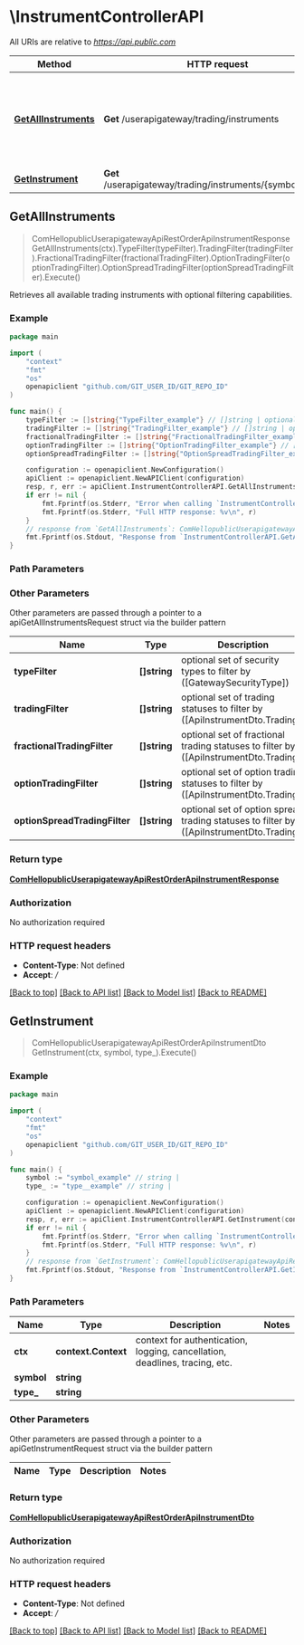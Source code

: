 # \InstrumentControllerAPI

All URIs are relative to *https://api.public.com*

Method | HTTP request | Description
------------- | ------------- | -------------
[**GetAllInstruments**](InstrumentControllerAPI.md#GetAllInstruments) | **Get** /userapigateway/trading/instruments | Retrieves all available trading instruments with optional filtering capabilities.
[**GetInstrument**](InstrumentControllerAPI.md#GetInstrument) | **Get** /userapigateway/trading/instruments/{symbol}/{type} | 



## GetAllInstruments

> ComHellopublicUserapigatewayApiRestOrderApiInstrumentResponse GetAllInstruments(ctx).TypeFilter(typeFilter).TradingFilter(tradingFilter).FractionalTradingFilter(fractionalTradingFilter).OptionTradingFilter(optionTradingFilter).OptionSpreadTradingFilter(optionSpreadTradingFilter).Execute()

Retrieves all available trading instruments with optional filtering capabilities.



### Example

```go
package main

import (
	"context"
	"fmt"
	"os"
	openapiclient "github.com/GIT_USER_ID/GIT_REPO_ID"
)

func main() {
	typeFilter := []string{"TypeFilter_example"} // []string | optional set of security types to filter by ([GatewaySecurityType]) (optional)
	tradingFilter := []string{"TradingFilter_example"} // []string | optional set of trading statuses to filter by ([ApiInstrumentDto.Trading]) (optional)
	fractionalTradingFilter := []string{"FractionalTradingFilter_example"} // []string | optional set of fractional trading statuses to filter by ([ApiInstrumentDto.Trading]) (optional)
	optionTradingFilter := []string{"OptionTradingFilter_example"} // []string | optional set of option trading statuses to filter by ([ApiInstrumentDto.Trading]) (optional)
	optionSpreadTradingFilter := []string{"OptionSpreadTradingFilter_example"} // []string | optional set of option spread trading statuses to filter by ([ApiInstrumentDto.Trading]) (optional)

	configuration := openapiclient.NewConfiguration()
	apiClient := openapiclient.NewAPIClient(configuration)
	resp, r, err := apiClient.InstrumentControllerAPI.GetAllInstruments(context.Background()).TypeFilter(typeFilter).TradingFilter(tradingFilter).FractionalTradingFilter(fractionalTradingFilter).OptionTradingFilter(optionTradingFilter).OptionSpreadTradingFilter(optionSpreadTradingFilter).Execute()
	if err != nil {
		fmt.Fprintf(os.Stderr, "Error when calling `InstrumentControllerAPI.GetAllInstruments``: %v\n", err)
		fmt.Fprintf(os.Stderr, "Full HTTP response: %v\n", r)
	}
	// response from `GetAllInstruments`: ComHellopublicUserapigatewayApiRestOrderApiInstrumentResponse
	fmt.Fprintf(os.Stdout, "Response from `InstrumentControllerAPI.GetAllInstruments`: %v\n", resp)
}
```

### Path Parameters



### Other Parameters

Other parameters are passed through a pointer to a apiGetAllInstrumentsRequest struct via the builder pattern


Name | Type | Description  | Notes
------------- | ------------- | ------------- | -------------
 **typeFilter** | **[]string** | optional set of security types to filter by ([GatewaySecurityType]) | 
 **tradingFilter** | **[]string** | optional set of trading statuses to filter by ([ApiInstrumentDto.Trading]) | 
 **fractionalTradingFilter** | **[]string** | optional set of fractional trading statuses to filter by ([ApiInstrumentDto.Trading]) | 
 **optionTradingFilter** | **[]string** | optional set of option trading statuses to filter by ([ApiInstrumentDto.Trading]) | 
 **optionSpreadTradingFilter** | **[]string** | optional set of option spread trading statuses to filter by ([ApiInstrumentDto.Trading]) | 

### Return type

[**ComHellopublicUserapigatewayApiRestOrderApiInstrumentResponse**](ComHellopublicUserapigatewayApiRestOrderApiInstrumentResponse.md)

### Authorization

No authorization required

### HTTP request headers

- **Content-Type**: Not defined
- **Accept**: */*

[[Back to top]](#) [[Back to API list]](../README.md#documentation-for-api-endpoints)
[[Back to Model list]](../README.md#documentation-for-models)
[[Back to README]](../README.md)


## GetInstrument

> ComHellopublicUserapigatewayApiRestOrderApiInstrumentDto GetInstrument(ctx, symbol, type_).Execute()



### Example

```go
package main

import (
	"context"
	"fmt"
	"os"
	openapiclient "github.com/GIT_USER_ID/GIT_REPO_ID"
)

func main() {
	symbol := "symbol_example" // string | 
	type_ := "type__example" // string | 

	configuration := openapiclient.NewConfiguration()
	apiClient := openapiclient.NewAPIClient(configuration)
	resp, r, err := apiClient.InstrumentControllerAPI.GetInstrument(context.Background(), symbol, type_).Execute()
	if err != nil {
		fmt.Fprintf(os.Stderr, "Error when calling `InstrumentControllerAPI.GetInstrument``: %v\n", err)
		fmt.Fprintf(os.Stderr, "Full HTTP response: %v\n", r)
	}
	// response from `GetInstrument`: ComHellopublicUserapigatewayApiRestOrderApiInstrumentDto
	fmt.Fprintf(os.Stdout, "Response from `InstrumentControllerAPI.GetInstrument`: %v\n", resp)
}
```

### Path Parameters


Name | Type | Description  | Notes
------------- | ------------- | ------------- | -------------
**ctx** | **context.Context** | context for authentication, logging, cancellation, deadlines, tracing, etc.
**symbol** | **string** |  | 
**type_** | **string** |  | 

### Other Parameters

Other parameters are passed through a pointer to a apiGetInstrumentRequest struct via the builder pattern


Name | Type | Description  | Notes
------------- | ------------- | ------------- | -------------



### Return type

[**ComHellopublicUserapigatewayApiRestOrderApiInstrumentDto**](ComHellopublicUserapigatewayApiRestOrderApiInstrumentDto.md)

### Authorization

No authorization required

### HTTP request headers

- **Content-Type**: Not defined
- **Accept**: */*

[[Back to top]](#) [[Back to API list]](../README.md#documentation-for-api-endpoints)
[[Back to Model list]](../README.md#documentation-for-models)
[[Back to README]](../README.md)

